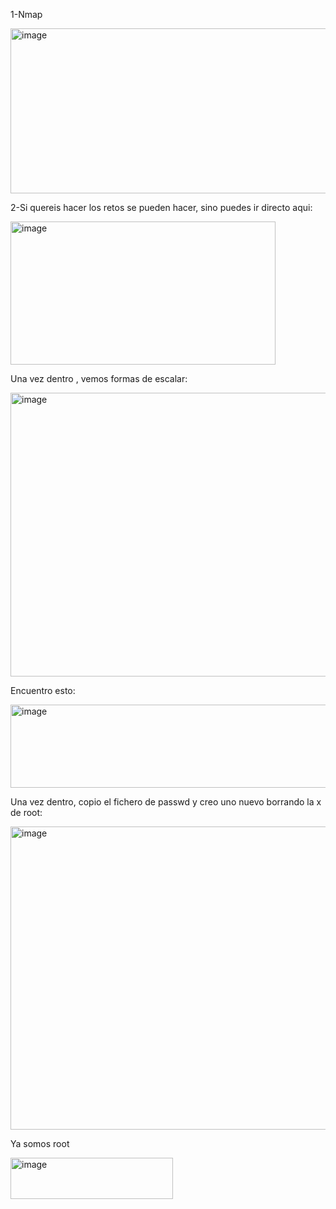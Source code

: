 1-Nmap

<img width="619" height="264" alt="image" src="https://github.com/user-attachments/assets/1801db2a-cf5f-46ca-9950-e035038c22df" />

2-Si quereis hacer los retos se pueden hacer, sino puedes ir directo aqui:

<img width="424" height="229" alt="image" src="https://github.com/user-attachments/assets/02d1c267-66f6-48b1-94d7-b55cb08b4428" />

Una vez dentro , vemos formas de escalar:

<img width="753" height="454" alt="image" src="https://github.com/user-attachments/assets/2c838320-a871-4986-95ae-3d0f518f1dc0" />

Encuentro esto:

<img width="767" height="133" alt="image" src="https://github.com/user-attachments/assets/7f943d36-a86a-435f-937c-aa0a99f208eb" />

Una vez dentro, copio el fichero de passwd y creo uno nuevo borrando la x de root:

<img width="747" height="485" alt="image" src="https://github.com/user-attachments/assets/38e77f0a-6a3c-42da-9cb4-07bd5367f9af" />

Ya somos root

<img width="260" height="66" alt="image" src="https://github.com/user-attachments/assets/261d0eca-c33e-4527-b04f-052e144ae069" />
